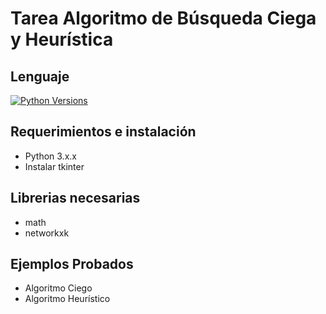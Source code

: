# Tarea Algoritmo de Búsqueda Ciega y Heurística

## Lenguaje

[![Python Versions](https://img.shields.io/badge/python-3.6%20%7C%203.7%20%7C%203.8-blue)](https://www.python.org/downloads/release/python-382/)

## Requerimientos e instalación

- Python 3.x.x
- Instalar tkinter

## Librerias necesarias

- math
- networkxk

## Ejemplos Probados

- Algoritmo Ciego
- Algoritmo Heurístico
